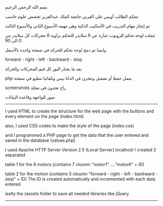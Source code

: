 بسم الله الرحمن الرحيم

معكم الطالب أويس علي القرني 
جامعة الملك عبدالعزيز تخصص علوم حاسب


تم إنجاز مهام التدريب في الأساليب الذكية وهي مهمة الأسبوع الثاني والأسبوع الثالث

عملت لوحة تحكم للروبوت عبارة عن 6 سلايدر للتحكم بزاوية 6 محركات كل سلايدر من 0 الى 90

وايضا تم دمج لوحة تحكم للحركة في صفحة واحدة بالأسفل 

forward - right - left - backward - stop

بعد ما يختار اليوز كل قيم المحركات والحركة

php يعمل حفظ أو تشغيل وتتخرن في الداتا بيس وتلقائيا تنطبع في صفحة


screenshots راح تجدون في مجلد

صور للواجهة وقاعدة البيانات


---------------------------------------------------------------------------------------

I used HTML to create the structure for the web page with the buttons and every element on the page (index.html)

also, I used CSS codes to make the style of the page (index.css)

and I programmed a PHP page to get the data that the user entered and saved in the database (values.php)

I used Apache HTTP Server Version 2.5 (Local Server) localhost
I created 2 separated 

table 1 for the 6 motors (contains 7 cloumn "motor1" ...."motor6" + ID)

table 2 for the motion (contains 5 cloumn "forward - right - left - backward - stop" + ID)
The ID is created automatically and incremented with each data entered

lastly the /assets folder to save all needed libraries like jQuery

---------------------------------------------------------------------------------------

